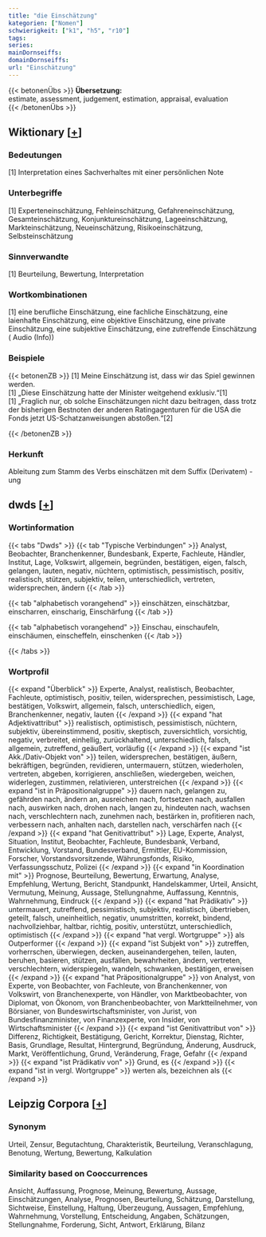 ```yaml
---
title: "die Einschätzung"
kategorien: ["Nomen"]
schwierigkeit: ["k1", "h5", "r10"]
tags:
series:
mainDornseiffs:
domainDornseiffs:
url: "Einschätzung"
---
```


{{< betonenÜbs >}}
**Übersetzung:**  
estimate, assessment, judgement, estimation, appraisal, evaluation  
{{< /betonenÜbs >}}

## Wiktionary [[+](https://de.wiktionary.org/wiki/Einschätzung)]

### Bedeutungen
[1] Interpretation eines Sachverhaltes mit einer persönlichen Note  

### Unterbegriffe
[1] Experteneinschätzung, Fehleinschätzung, Gefahreneinschätzung, Gesamteinschätzung, Konjunktureinschätzung, Lageeinschätzung, Markteinschätzung, Neueinschätzung, Risikoeinschätzung, Selbsteinschätzung  

### Sinnverwandte
[1] Beurteilung, Bewertung, Interpretation  

### Wortkombinationen
[1] eine berufliche Einschätzung, eine fachliche Einschätzung, eine laienhafte Einschätzung, eine objektive Einschätzung, eine private Einschätzung, eine subjektive Einschätzung, eine zutreffende Einschätzung ( Audio (Info))  

### Beispiele
{{< betonenZB >}}
[1] Meine Einschätzung ist, dass wir das Spiel gewinnen werden.  
[1] „Diese Einschätzung hatte der Minister weitgehend exklusiv.“[1]  
[1] „Fraglich nur, ob solche Einschätzungen nicht dazu beitragen, dass trotz der bisherigen Bestnoten der anderen Ratingagenturen für die USA die Fonds jetzt US-Schatzanweisungen abstoßen.“[2]  

{{< /betonenZB >}}
### Herkunft
Ableitung zum Stamm des Verbs einschätzen mit dem Suffix (Derivatem) -ung  



## dwds [[+](https://www.dwds.de/wb/Einschätzung)]

### Wortinformation
{{< tabs "Dwds" >}}
{{< tab "Typische Verbindungen" >}}
Analyst, Beobachter, Branchenkenner, Bundesbank, Experte, Fachleute, Händler, Institut, Lage, Volkswirt, allgemein, begründen, bestätigen, eigen, falsch, gelangen, lauten, negativ, nüchtern, optimistisch, pessimistisch, positiv, realistisch, stützen, subjektiv, teilen, unterschiedlich, vertreten, widersprechen, ändern
{{< /tab >}}

{{< tab "alphabetisch vorangehend" >}}
einschätzen, einschätzbar, einscharren, einscharig, Einschärfung
{{< /tab >}}

{{< tab "alphabetisch vorangehend" >}}
Einschau, einschaufeln, einschäumen, einscheffeln, einschenken
{{< /tab >}}

{{< /tabs >}}

### Wortprofil
{{< expand "Überblick" >}} Experte, Analyst, realistisch, Beobachter, Fachleute, optimistisch, positiv, teilen, widersprechen, pessimistisch, Lage, bestätigen, Volkswirt, allgemein, falsch, unterschiedlich, eigen, Branchenkenner, negativ, lauten {{< /expand >}}
{{< expand "hat Adjektivattribut" >}} realistisch, optimistisch, pessimistisch, nüchtern, subjektiv, übereinstimmend, positiv, skeptisch, zuversichtlich, vorsichtig, negativ, verbreitet, einhellig, zurückhaltend, unterschiedlich, falsch, allgemein, zutreffend, geäußert, vorläufig {{< /expand >}}
{{< expand "ist Akk./Dativ-Objekt von" >}} teilen, widersprechen, bestätigen, äußern, bekräftigen, begründen, revidieren, untermauern, stützen, wiederholen, vertreten, abgeben, korrigieren, anschließen, wiedergeben, weichen, widerlegen, zustimmen, relativieren, unterstreichen {{< /expand >}}
{{< expand "ist in Präpositionalgruppe" >}} dauern nach, gelangen zu, gefährden nach, ändern an, ausreichen nach, fortsetzen nach, ausfallen nach, auswirken nach, drohen nach, langen zu, hindeuten nach, wachsen nach, verschlechtern nach, zunehmen nach, bestärken in, profitieren nach, verbessern nach, anhalten nach, darstellen nach, verschärfen nach {{< /expand >}}
{{< expand "hat Genitivattribut" >}} Lage, Experte, Analyst, Situation, Institut, Beobachter, Fachleute, Bundesbank, Verband, Entwicklung, Vorstand, Bundesverband, Ermittler, EU-Kommission, Forscher, Vorstandsvorsitzende, Währungsfonds, Risiko, Verfassungsschutz, Polizei {{< /expand >}}
{{< expand "in Koordination mit" >}} Prognose, Beurteilung, Bewertung, Erwartung, Analyse, Empfehlung, Wertung, Bericht, Standpunkt, Handelskammer, Urteil, Ansicht, Vermutung, Meinung, Aussage, Stellungnahme, Auffassung, Kenntnis, Wahrnehmung, Eindruck {{< /expand >}}
{{< expand "hat Prädikativ" >}} untermauert, zutreffend, pessimistisch, subjektiv, realistisch, übertrieben, geteilt, falsch, uneinheitlich, negativ, unumstritten, korrekt, bindend, nachvollziehbar, haltbar, richtig, positiv, unterstützt, unterschiedlich, optimistisch {{< /expand >}}
{{< expand "hat vergl. Wortgruppe" >}} als Outperformer {{< /expand >}}
{{< expand "ist Subjekt von" >}} zutreffen, vorherrschen, überwiegen, decken, auseinandergehen, teilen, lauten, beruhen, basieren, stützen, ausfällen, bewahrheiten, ändern, vertreten, verschlechtern, widerspiegeln, wandeln, schwanken, bestätigen, erweisen {{< /expand >}}
{{< expand "hat Präpositionalgruppe" >}} von Analyst, von Experte, von Beobachter, von Fachleute, von Branchenkenner, von Volkswirt, von Branchenexperte, von Händler, von Marktbeobachter, von Diplomat, von Ökonom, von Branchenbeobachter, von Marktteilnehmer, von Börsianer, von Bundeswirtschaftsminister, von Jurist, von Bundesfinanzminister, von Finanzexperte, von Insider, von Wirtschaftsminister {{< /expand >}}
{{< expand "ist Genitivattribut von" >}} Differenz, Richtigkeit, Bestätigung, Gericht, Korrektur, Dienstag, Richter, Basis, Grundlage, Resultat, Hintergrund, Begründung, Änderung, Ausdruck, Markt, Veröffentlichung, Grund, Veränderung, Frage, Gefahr {{< /expand >}}
{{< expand "ist Prädikativ von" >}} Grund, es {{< /expand >}}
{{< expand "ist in vergl. Wortgruppe" >}} werten als, bezeichnen als {{< /expand >}}

## Leipzig Corpora [[+](https://corpora.uni-leipzig.de/en/res?word=Einschätzung&corpusId=deu_newscrawl-public_2018)]


### Synonym
Urteil, Zensur, Begutachtung, Charakteristik, Beurteilung, Veranschlagung, Benotung, Wertung, Bewertung, Kalkulation


### Similarity based on Cooccurrences
Ansicht, Auffassung, Prognose, Meinung, Bewertung, Aussage, Einschätzungen, Analyse, Prognosen, Beurteilung, Schätzung, Darstellung, Sichtweise, Einstellung, Haltung, Überzeugung, Aussagen, Empfehlung, Wahrnehmung, Vorstellung, Entscheidung, Angaben, Schätzungen, Stellungnahme, Forderung, Sicht, Antwort, Erklärung, Bilanz

